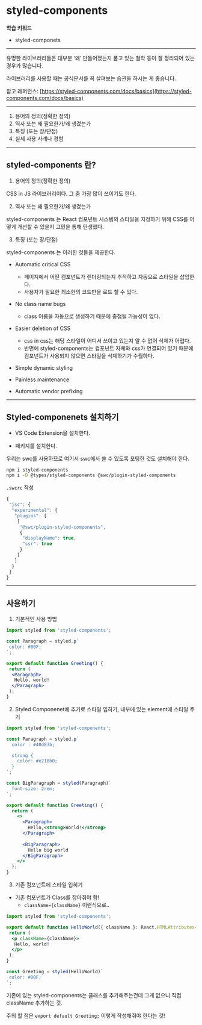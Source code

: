 # styled-components

__학습 키워드__

- styled-componets

---

유명한 라이브러리들은 대부분 ‘왜’ 만들어졌는지 품고 있는 철학 등이 잘 정리되어 있는 경우가 많습니다.

라이브러리를 사용할 때는 공식문서를 꼭 살펴보는 습관을 하시는 게 좋습니다.

참고 레퍼런스: [https://styled-components.com/docs/basics](https://styled-components.com/docs/basics)

---

1. 용어의 정의(정확한 정의)
2. 역사 또는 왜 필요한가/왜 생겼는가
3. 특징 (또는 장/단점)
4. 실제 사용 사례나 경험

---

## styled-components 란?

1. 용어의 정의(정확한 정의)

CSS in JS 라이브러리이다. 그 중 가장 많이 쓰이기도 한다.

2. 역사 또는 왜 필요한가/왜 생겼는가

styled-components 는 React 컴포넌트 시스템의 스타일을 지정하기 위해 CSS를 어떻게 개선할 수 있을지 고민을 통해 탄생했다.

3. 특징 (또는 장/단점)

styled-components 는 이러한 것들을 제공한다.

- Automatic critical CSS
  - 페이지에서 어떤 컴포넌트가 렌더링되는지 추적하고 자동으로 스타일을 삽입한다.
  - 사용자가 필요한 최소한의 코드만을 로드 할 수 있다.

- No class name bugs
  - class 이름을 자동으로 생성하기 때문에 중첩될 가능성이 없다.

- Easier deletion of CSS
  - css in css는 해당 스타일이 어디서 쓰이고 있는지 알 수 없어 삭제가 어렵다.
  - 반면에 styled-components는 컴포넌트 자체와 css가 연결되어 있기 때문에 컴포넌트가 사용되지 않으면 스타일을 삭제하기가 수월하다.

- Simple dynamic styling

- Painless maintenance

- Automatic vendor prefixing

---

## Styled-componenets 설치하기

- VS Code Extension을 설치한다.

- 패키지를 설치한다.

우리는 swc를 사용하므로 여기서 swc에서 쓸 수 있도록 포팅한 것도 설치해야 한다.

```bash
npm i styled-components
npm i -D @types/styled-components @swc/plugin-styled-components
```

`.swcrc` 작성

```js
{
 "jsc": {
  "experimental": {
   "plugins": [
    [
     "@swc/plugin-styled-components",
     {
      "displayName": true,
      "ssr": true
     }
    ]
   ]
  }
 }
}
```

---

## 사용하기

1. 기본적인 사용 방법

```jsx
import styled from 'styled-components';

const Paragraph = styled.p`
 color: #00F;
`;

export default function Greeting() {
 return (
  <Paragraph>
   Hello, world!
  </Paragraph>
 );
}
```

2. Styled Componenet에 추가로 스타일 입히기, 내부에 있는 element에 스타일 주기

```jsx
import styled from 'styled-components';

const Paragraph = styled.p`
  color : #40d83b;

  strong {
    color: #e218b0;
  }
`;

const BigParagraph = styled(Paragraph)`
  font-size: 2rem;
`;

export default function Greeting() {
  return (
    <>
      <Paragraph>
        Hello,<strong>World!</strong>
      </Paragraph>
      
      <BigParagraph>
        Hello big world
      </BigParagraph>
    </>
  );
}

```

3. 기존 컴포넌트에 스타일 입히기

- 기존 컴포넌트가 Class를 잡아줘야 함!
  - `className={className}` 이런식으로..

```jsx
import styled from 'styled-components';

export default function HelloWorld({ className }: React.HTMLAttributes<HTMLElement>) {
 return (
  <p className={className}>
   Hello, world!
  </p>
 );
}

const Greeting = styled(HelloWorld)`
 color: #00F;
`;
```

기존에 있는 styled-components는 클래스를 추가해주는건데 그게 없으니 직접 className 추가하는 것.

주의 할 점은 `export default Greeting;` 이렇게 작성해줘야 한다는 것!
